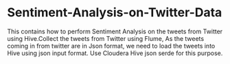 # Sentiment-Analysis-on-Twitter-Data
This contains how to perform Sentiment Analysis on the tweets from Twitter using Hive.Collect the tweets from Twitter using Flume, As the tweets coming in from twitter are in Json format, we need to load the tweets into Hive using json input format. Use Cloudera Hive json serde for this purpose.



